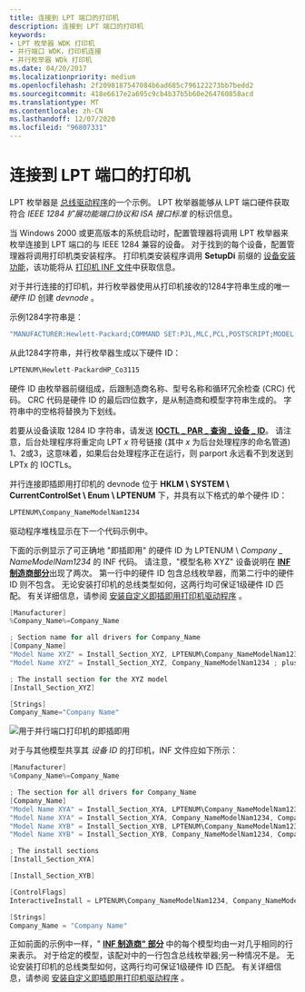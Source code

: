 ```yaml
---
title: 连接到 LPT 端口的打印机
description: 连接到 LPT 端口的打印机
keywords:
- LPT 枚举器 WDK 打印机
- 并行端口 WDK，打印机连接
- 并行枚举器 WDk 打印机
ms.date: 04/20/2017
ms.localizationpriority: medium
ms.openlocfilehash: 2f2098187547084b6ad685c796122273bb7bedd2
ms.sourcegitcommit: 418e6617e2a695c9cb4b37b5b60e264760858acd
ms.translationtype: MT
ms.contentlocale: zh-CN
ms.lasthandoff: 12/07/2020
ms.locfileid: "96807331"
---
```

# <a name="printer-connected-to-an-lpt-port"></a>连接到 LPT 端口的打印机





LPT 枚举器是 [总线驱动程序](../kernel/bus-drivers.md)的一个示例。 LPT 枚举器能够从 LPT 端口硬件获取符合 *IEEE 1284 扩展功能端口协议和 ISA 接口标准* 的标识信息。

当 Windows 2000 或更高版本的系统启动时，配置管理器将调用 LPT 枚举器来枚举连接到 LPT 端口的与 IEEE 1284 兼容的设备。 对于找到的每个设备，配置管理器将调用打印机类安装程序。 打印机类安装程序调用 **SetupDi** 前缀的 [设备安装功能](/previous-versions/ff541299(v=vs.85))，该功能将从 [打印机 INF 文件](printer-inf-files.md)中获取信息。

对于并行连接的打印机，并行枚举器使用从打印机接收的1284字符串生成的唯一 *硬件 ID* 创建 *devnode* 。

示例1284字符串是：

```cpp
"MANUFACTURER:Hewlett-Packard;COMMAND SET:PJL,MLC,PCL,POSTSCRIPT;MODEL:HP Color LaserJet 550;CLASS:PRINTER;COMMENT:HP LaserJet;"
```

从此1284字符串，并行枚举器生成以下硬件 ID：

```cpp
LPTENUM\Hewlett-PackardHP_Co3115
```

硬件 ID 由枚举器前缀组成，后跟制造商名称、型号名称和循环冗余检查 (CRC) 代码。 CRC 代码是硬件 ID 的最后四位数字，是从制造商和模型字符串生成的。 字符串中的空格将替换为下划线。

若要从设备读取 1284 ID 字符串，请发送 [**IOCTL \_ PAR \_ 查询 \_ 设备 \_ ID**](/windows-hardware/drivers/ddi/ntddpar/ni-ntddpar-ioctl_par_query_device_id)。 请注意，后台处理程序将重定向 LPT *x* 符号链接 (其中 *x* 为后台处理程序的命名管道) 1、2或3，这意味着，如果后台处理程序正在运行，则 parport 永远看不到发送到 LPTx 的 IOCTLs。

并行连接即插即用打印机的 devnode 位于 **HKLM \\ SYSTEM \\ CurrentControlSet \\ Enum \\ LPTENUM** 下，并具有以下格式的单个硬件 ID：

```cpp
LPTENUM\Company_NameModelNam1234
```

驱动程序堆栈显示在下一个代码示例中。

下面的示例显示了可正确地 "即插即用" 的硬件 ID 为 LPTENUM \\ *Company \_ NameModelNam1234* 的 INF 代码。 请注意，"模型名称 XYZ" 设备说明在 [**INF 制造商部分**](../install/inf-manufacturer-section.md)出现了两次。 第一行中的硬件 ID 包含总线枚举器，而第二行中的硬件 ID 则不包含。 无论安装打印机的总线类型如何，这两行均可保证1级硬件 ID 匹配。 有关详细信息，请参阅 [安装自定义即插即用打印机驱动程序](installing-a-custom-plug-and-play-printer-driver.md) 。

```cpp
[Manufacturer]
%Company_Name%=Company_Name

; Section name for all drivers for Company_Name
[Company_Name]
"Model Name XYZ" = Install_Section_XYZ, LPTENUM\Company_NameModelNam1234 ; plus any compatible IDs
"Model Name XYZ" = Install_Section_XYZ, Company_NameModelNam1234 ; plus any compatible IDs

; The install section for the XYZ model
[Install_Section_XYZ]

[Strings]
Company_Name="Company Name"
```

![用于并行端口打印机的即插即用](images/pnppar01.png)

对于与其他模型共享其 *设备 ID* 的打印机，INF 文件应如下所示：

```cpp
[Manufacturer]
%Company_Name%=Company_Name

; The section for all drivers for Company_Name
[Company_Name]
"Model Name XYA" = Install_Section_XYA, LPTENUM\Company_NameModelNam1234, Company_NameModelNam1234 ; plus any other compatible IDs
"Model Name XYA" = Install_Section_XYA, Company_NameModelNam1234, Company_NameModelNam1234 ; plus any other compatible IDs
"Model Name XYB" = Install_Section_XYB, LPTENUM\Company_NameModelNam1234, Company_NameModelNam1234; plus any other compatible IDs
"Model Name XYB" = Install_Section_XYB, Company_NameModelNam1234, Company_NameModelNam1234 ; plus any other compatible IDs

; The install sections
[Install_Section_XYA]

[Install_Section_XYB]

[ControlFlags]
InteractiveInstall = LPTENUM\Company_NameModelNam1234, Company_NameModelNam1234

[Strings]
Company_Name = "Company Name"
```

正如前面的示例中一样，" [**INF 制造商" 部分**](../install/inf-manufacturer-section.md) 中的每个模型均由一对几乎相同的行来表示。 对于给定的模型，该配对中的一行包含总线枚举器;另一种情况不是。 无论安装打印机的总线类型如何，这两行均可保证1级硬件 ID 匹配。 有关详细信息，请参阅 [安装自定义即插即用打印机驱动程序](installing-a-custom-plug-and-play-printer-driver.md) 。

 

